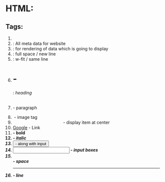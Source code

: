 # HTML:
## Tags: 
1. <html> 
2. <head> : All meta data for website 
3. <body> : for rendering of data which is going to display
4. <div> : full space / new line
5. <span> : w-fit / same line
6. <h1> - <h6> : heading
7. <p> - paragraph
8. <img src="" alt="">  - image tag
9. <center> - display item at center
10. <a href="https://google.com" target="_blank">Google</a> - Link
11. <b>  - bold
12. <i> - italic
13. <button>
    <label> - along with input 
14. <input placeholder="" type=""> - input boxes
15. <br> - space
16. <hr> - line



